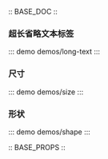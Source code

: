 :: BASE_DOC ::

### 超长省略文本标签

::: demo demos/long-text
:::

### 尺寸

::: demo demos/size
:::

### 形状

::: demo demos/shape
:::

:: BASE_PROPS ::
